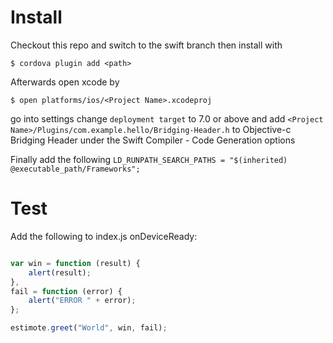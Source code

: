# Install

Checkout this repo and switch to the swift branch then install with

    $ cordova plugin add <path>

Afterwards open xcode by 

    $ open platforms/ios/<Project Name>.xcodeproj
    
go into settings change `deployment target` to 7.0 or above and add `<Project Name>/Plugins/com.example.hello/Bridging-Header.h` to Objective-c Bridging Header under the Swift Compiler - Code Generation options

Finally add the following `LD_RUNPATH_SEARCH_PATHS = "$(inherited) @executable_path/Frameworks";`

# Test

Add the following to index.js onDeviceReady:
```js

var win = function (result) {
    alert(result);      
}, 
fail = function (error) {
    alert("ERROR " + error);
};

estimote.greet("World", win, fail);



```